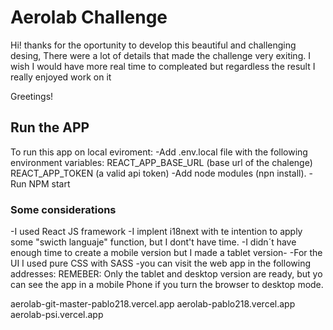 # Aerolab Challenge

Hi! thanks for the oportunity to develop this beautiful and challenging desing, There were a lot of details that made the challenge very exiting.
I wish I would have more real time to compleated but regardless the result I really enjoyed work on it

Greetings!

## Run the APP

To run this app on local eviroment:
-Add .env.local file with the following environment variables:
REACT_APP_BASE_URL (base url of the chalenge)
REACT_APP_TOKEN (a valid api token)
-Add node modules (npn install).
-Run NPM start

### Some considerations

-I used React JS framework
-I implent i18next with te intention to apply some "swicth languaje" function, but I dont't have time.
-I didn´t have enough time to create a mobile version but I made a tablet version-
-For the UI I used pure CSS with SASS
-you can visit the web app in the following addresses:
REMEBER: Only the tablet and desktop version are ready, but yo can see the app in a mobile Phone if you turn the browser to desktop mode.

aerolab-git-master-pablo218.vercel.app
aerolab-pablo218.vercel.app
aerolab-psi.vercel.app
